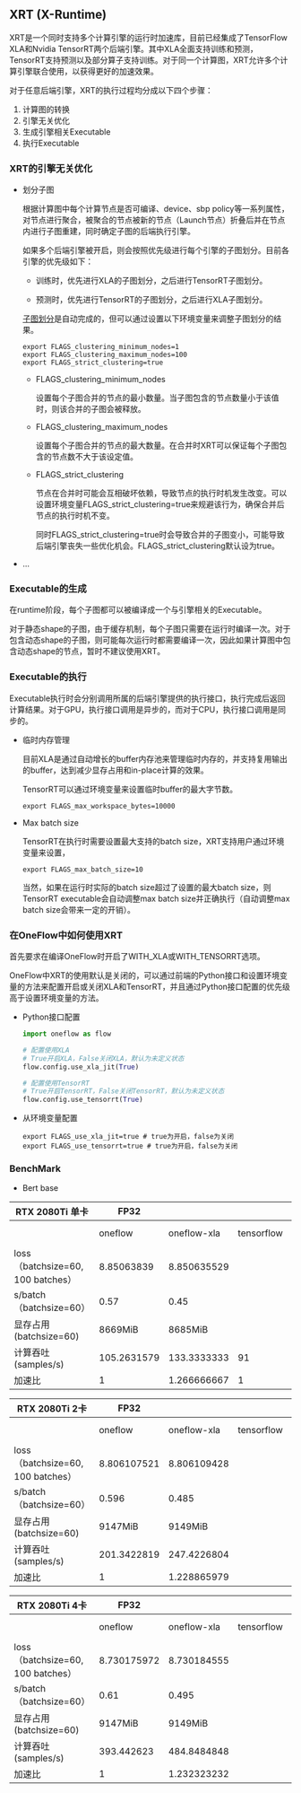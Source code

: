 ## XRT (X-Runtime)

XRT是一个同时支持多个计算引擎的运行时加速库，目前已经集成了TensorFlow XLA和Nvidia TensorRT两个后端引擎。其中XLA全面支持训练和预测，TensorRT支持预测以及部分算子支持训练。对于同一个计算图，XRT允许多个计算引擎联合使用，以获得更好的加速效果。

对于任意后端引擎，XRT的执行过程均分成以下四个步骤：

1. 计算图的转换
2. 引擎无关优化
3. 生成引擎相关Executable
4. 执行Executable

### XRT的引擎无关优化

- 划分子图

  根据计算图中每个计算节点是否可编译、device、sbp policy等一系列属性，对节点进行聚合，被聚合的节点被新的节点（Launch节点）折叠后并在节点内进行子图重建，同时确定子图的后端执行引擎。

  如果多个后端引擎被开启，则会按照优先级进行每个引擎的子图划分。目前各引擎的优先级如下：

  - 训练时，优先进行XLA的子图划分，之后进行TensorRT子图划分。

  - 预测时，优先进行TensorRT的子图划分，之后进行XLA子图划分。

  [子图划分](https://github.com/Oneflow-Inc/oneflow-issue/issues/44)是自动完成的，但可以通过设置以下环境变量来调整子图划分的结果。

  ```shell
  export FLAGS_clustering_minimum_nodes=1
  export FLAGS_clustering_maximum_nodes=100
  export FLAGS_strict_clustering=true
  ```

  - FLAGS_clustering_minimum_nodes

    设置每个子图合并的节点的最小数量。当子图包含的节点数量小于该值时，则该合并的子图会被释放。

  - FLAGS_clustering_maximum_nodes

    设置每个子图合并的节点的最大数量。在合并时XRT可以保证每个子图包含的节点数不大于该设定值。

  - FLAGS_strict_clustering

    节点在合并时可能会互相破坏依赖，导致节点的执行时机发生改变。可以设置环境变量FLAGS_strict_clustering=true来规避该行为，确保合并后节点的执行时机不变。

    同时FLAGS_strict_clustering=true时会导致合并的子图变小，可能导致后端引擎丧失一些优化机会。FLAGS_strict_clustering默认设为true。

- ...

### Executable的生成

在runtime阶段，每个子图都可以被编译成一个与引擎相关的Executable。

对于静态shape的子图，由于缓存机制，每个子图只需要在运行时编译一次。对于包含动态shape的子图，则可能每次运行时都需要编译一次，因此如果计算图中包含动态shape的节点，暂时不建议使用XRT。

### Executable的执行

Executable执行时会分别调用所属的后端引擎提供的执行接口，执行完成后返回计算结果。对于GPU，执行接口调用是异步的，而对于CPU，执行接口调用是同步的。

- 临时内存管理

  目前XLA是通过自动增长的buffer内存池来管理临时内存的，并支持复用输出的buffer，达到减少显存占用和in-place计算的效果。

  TensorRT可以通过环境变量来设置临时buffer的最大字节数。

  ```shell
  export FLAGS_max_workspace_bytes=10000
  ```

- Max batch size

  TensorRT在执行时需要设置最大支持的batch size，XRT支持用户通过环境变量来设置，

  ```shell
  export FLAGS_max_batch_size=10
  ```

  当然，如果在运行时实际的batch size超过了设置的最大batch size，则TensorRT executable会自动调整max batch size并正确执行（自动调整max batch size会带来一定的开销）。

### 在OneFlow中如何使用XRT

首先要求在编译OneFlow时开启了WITH_XLA或WITH_TENSORRT选项。

OneFlow中XRT的使用默认是关闭的，可以通过前端的Python接口和设置环境变量的方法来配置开启或关闭XLA和TensorRT，并且通过Python接口配置的优先级高于设置环境变量的方法。

- Python接口配置

  ```python
  import oneflow as flow

  # 配置使用XLA
  # True开启XLA，False关闭XLA，默认为未定义状态
  flow.config.use_xla_jit(True)

  # 配置使用TensorRT
  # True开启TensorRT，False关闭TensorRT，默认为未定义状态
  flow.config.use_tensorrt(True)
  ```

- 从环境变量配置

  ```shell
  export FLAGS_use_xla_jit=true # true为开启，false为关闭
  export FLAGS_use_tensorrt=true # true为开启，false为关闭
  ```

### BenchMark

- Bert base

| RTX  2080Ti 单卡                   | FP32        |             |            |                | FP16混合精度 |             |            |                |
| ---------------------------------- | ----------- | ----------- | ---------- | -------------- | ------------ | ----------- | ---------- | -------------- |
|                                    | oneflow     | oneflow-xla | tensorflow | tensorflow-xla | oneflow      | oneflow-xla | tensorflow | tensorflow-xla |
| loss（batchsize=60,  100 batches） | 8.85063839  | 8.850635529 |            |                | 8.850672722  | 8.850834847 |            |                |
| s/batch（batchsize=60）            | 0.57        | 0.45        |            |                | 0.31         | 0.19        |            |                |
| 显存占用(batchsize=60)             | 8669MiB     | 8685MiB     |            |                | 7009MiB      | 7041MiB     |            |                |
| 计算吞吐  (samples/s)              | 105.2631579 | 133.3333333 | 91         | 119.1          | 193.5483871  | 315.7894737 |            |                |
| 加速比                             | 1           | 1.266666667 | 1          | 1.308791209    | 1            | 1.631578947 |            |                |

| RTX  2080Ti 2卡                    | FP32        |             |            |                | FP16混合精度 |             |            |                |
| ---------------------------------- | ----------- | ----------- | ---------- | -------------- | ------------ | ----------- | ---------- | -------------- |
|                                    | oneflow     | oneflow-xla | tensorflow | tensorflow-xla | oneflow      | oneflow-xla | tensorflow | tensorflow-xla |
| loss（batchsize=60,  100 batches） | 8.806107521 | 8.806109428 |            |                | 8.806120873  | 8.806238174 |            |                |
| s/batch（batchsize=60）            | 0.596       | 0.485       |            |                | 0.353        | 0.241       |            |                |
| 显存占用(batchsize=60)             | 9147MiB     | 9149MiB     |            |                | 7669MiB      | 7675MiB     |            |                |
| 计算吞吐  (samples/s)              | 201.3422819 | 247.4226804 |            |                | 339.9433428  | 497.9253112 |            |                |
| 加速比                             | 1           | 1.228865979 |            |                | 1            | 1.46473029  |            |                |


| RTX  2080Ti 4卡                    | FP32        |             |            |                | FP16混合精度 |             |            |                |
| ---------------------------------- | ----------- | ----------- | ---------- | -------------- | ------------ | ----------- | ---------- | -------------- |
|                                    | oneflow     | oneflow-xla | tensorflow | tensorflow-xla | oneflow      | oneflow-xla | tensorflow | tensorflow-xla |
| loss（batchsize=60,  100 batches） | 8.730175972 | 8.730184555 |            |                | 8.730111122  | 8.729899406 |            |                |
| s/batch（batchsize=60）            | 0.61        | 0.495       |            |                | 0.376        | 0.252       |            |                |
| 显存占用(batchsize=60)             | 9147MiB     | 9149MiB     |            |                | 7669MiB      | 7675MiB     |            |                |
| 计算吞吐  (samples/s)              | 393.442623  | 484.8484848 |            |                | 638.2978723  | 952.3809524 |            |                |
| 加速比                             | 1           | 1.232323232 |            |                | 1            | 1.492063492 |            |                |
